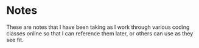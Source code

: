 # Notes

These are notes that I have been taking as I work through various coding classes online so that I can reference them later, or others can use as they see fit. 
